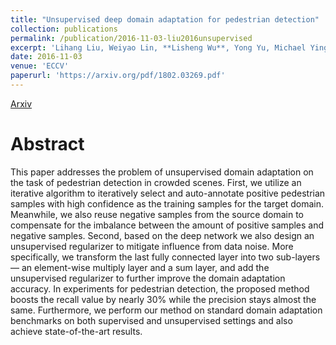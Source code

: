 ```yaml
---
title: "Unsupervised deep domain adaptation for pedestrian detection"
collection: publications
permalink: /publication/2016-11-03-liu2016unsupervised
excerpt: 'Lihang Liu, Weiyao Lin, **Lisheng Wu**, Yong Yu, Michael Ying Yang. Accepted by ECCV Workshop 2016.'
date: 2016-11-03
venue: 'ECCV'
paperurl: 'https://arxiv.org/pdf/1802.03269.pdf'
---
```


[Arxiv](https://arxiv.org/pdf/1802.03269.pdf)

# Abstract

This paper addresses the problem of unsupervised domain
adaptation on the task of pedestrian detection in crowded scenes. First,
we utilize an iterative algorithm to iteratively select and auto-annotate
positive pedestrian samples with high confidence as the training samples
for the target domain. Meanwhile, we also reuse negative samples from
the source domain to compensate for the imbalance between the amount
of positive samples and negative samples. Second, based on the deep
network we also design an unsupervised regularizer to mitigate influence
from data noise. More specifically, we transform the last fully connected
layer into two sub-layers — an element-wise multiply layer and a
sum layer, and add the unsupervised regularizer to further improve the
domain adaptation accuracy. In experiments for pedestrian detection,
the proposed method boosts the recall value by nearly 30% while the
precision stays almost the same. Furthermore, we perform our method
on standard domain adaptation benchmarks on both supervised and
unsupervised settings and also achieve state-of-the-art results.

